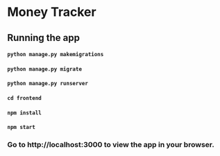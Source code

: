 # Money Tracker

## Running the app
#### `python manage.py makemigrations`
#### `python manage.py migrate`
#### `python manage.py runserver`
#### `cd frontend`
#### `npm install`
#### `npm start`

### Go to http://localhost:3000 to view the app in your browser.